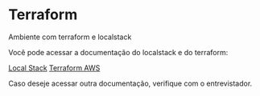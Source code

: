 # Terraform

Ambiente com terraform e localstack

Você pode acessar a documentação do localstack e do terraform:

[Local Stack](https://docs.localstack.cloud/user-guide/integrations/terraform/)
[Terraform AWS](https://registry.terraform.io/providers/hashicorp/aws/latest/docs)

Caso deseje acessar outra documentação, verifique com o entrevistador.

